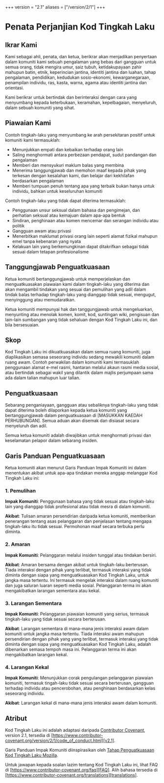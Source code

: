 +++
version = "2.1"
aliases = ["/version/2/1"]
+++

# Penata Perjanjian Kod Tingkah Laku 

## Ikrar Kami 

Kami sebagai ahli, penata, dan ketua, berikrar akan menjadikan penyertaan dalam komuniti kami sebuah pengalaman yang bebas dari gangguan untuk semua orang, tidak mengira umur, saiz tubuh, ketidakupayaan zahir mahupun batin, etnik, keperincian jantina, identiti jantina dan luahan, tahap pengalaman, pendidikan, kedudukan sosio-ekonomi, kewarganegaraan, penampilan individu, ras, kasta, warna, agama atau identiti jantina dan orientasi. 

Kami berikrar untuk bertindak dan berinteraksi dengan cara yang menyumbang kepada keterbukaan, keramahan, kepelbagaian, menyeluruh, dalam sebuah komuniti yang sihat.   

## Piawaian Kami 

Contoh tingkah-laku yang menyumbang ke arah persekitaran positif untuk komuniti kami termasuklah: 

* Menunjukkan empati dan kebaikan terhadap orang lain
* Saling menghormati antara perbezaan pendapat, sudut pandangan dan pengalaman
* Memberi dan mensyukuri maklum balas yang membina
* Menerima tanggungjawab dan memohon maaf kepada pihak yang terkesan dengan kesalahan kami, dan belajar dari kekhilafan berdasarkan pengalaman
* Memberi tumpuan penuh tentang apa yang terbaik bukan hanya untuk individu, bahkan untuk keseluruhan komuniti

Contoh tingkah-laku yang tidak dapat diterima termasuklah: 

* Penggunaan unsur seksual dalam bahasa dan pengimejan, dan perhatian seksual atau kemajuan dalam apa-apa bentuk
* Sindiran, penghinaan atau komen mencemar dan serangan individu atau politik 
* Gangguan awam atau privasi
* Menerbitkan maklumat privasi orang lain seperti alamat fizikal mahupun emel tanpa kebenaran yang nyata
* Kelakuan lain yang berkemungkinan dapat ditakrifkan sebagai tidak sesuai dalam tetapan profesionalisme 

## Tanggungjawab Penguatkuasaan 

Ketua komuniti bertanggungjawab untuk memperjelaskan dan menguatkuasakan piawaian kami dalam tingkah-laku yang diterima dan akan mengambil tindakan yang sesuai dan pemulihan yang adil dalam tindak balas terhadap tingkah-laku yang dianggap tidak sesuai, mengugut, menyinggung atau memudaratkan. 

Ketua komuniti mempunyai hak dan tanggungjawab untuk mengeluarkan, menyunting atau menolak komen, komit, kod, suntingan wiki, pengisuan dan lain-lain sumbangan yang tidak sehaluan dengan Kod Tingkah Laku ini, dan bila bersesuaian.  

## Skop 

Kod Tingkah Laku ini dikuatkuasakan dalam semua ruang komuniti, juga diaplikasikan semasa seseorang individu sedang mewakili komuniti dalam ruang awam. Contoh perwakilan dalam komuniti kami termasuklah penggunaan alamat e-mel rasmi, hantaran melalui akaun rasmi media sosial, atau bertindak sebagai wakil yang dilantik dalam majlis perjumpaan sama ada dalam talian mahupun luar talian. 

## Penguatkuasaan

Sebarang penganiayaan, gangguan atau sebaliknya tingkah-laku yang tidak dapat diterima boleh dilaporkan kepada ketua komuniti yang bertanggungjawab dalam penguatkuasaan di [MASUKKAN KAEDAH PERHUBUNGAN]. 
Semua aduan akan disemak dan disiasat secara menyeluruh dan adil. 

Semua ketua komuniti adalah diwajibkan untuk menghormati privasi dan keselamatan pelapor dalam sebarang insiden. 

## Garis Panduan Penguatkuasaan 

Ketua komuniti akan menurut Garis Panduan Impak Komuniti ini dalam menentukan akibat untuk apa-apa tindakan mereka anggap melanggar Kod Tingkah Laku ini: 

### 1. Pemulihan 

**Impak Komuniti**: Penggunaan bahasa yang tidak sesuai atau tingkah-laku lain yang dianggap tidak profesional atau tidak mesra di dalam komuniti.  

**Akibat**: Tulisan amaran persendirian daripada ketua komuniti, memberikan penerangan tentang asas pelanggaran dan penjelasan tentang mengapa tingkah-laku itu tidak sesuai. Permohonan maaf secara terbuka perlu diminta. 

### 2. Amaran 

**Impak Komuniti**: Pelanggaran melalui insiden tunggal atau tindakan bersiri. 

**Akibat**: Amaran bersama dengan akibat untuk tingkah-laku berterusan. Tiada interaksi dengan pihak yang terlibat, termasuk interaksi yang tidak diminta dengan siapa yang menguatkuasakan Kod Tingkah Laku, untuk jangka masa tertentu. Ini termasuk mengelak interaksi dalam ruang komuniti dan juga saluran luaran seperti media sosial. Pelanggaran terma ini akan mengakibatkan larangan sementara atau kekal.  

### 3. Larangan Sementara 

**Impak Komuniti**: Pelanggaran piawaian komuniti yang serius, termasuk tingkah-laku yang tidak sesuai secara berterusan. 

**Akibat**: Larangan sementara di mana-mana jenis interaksi awam dalam komuniti untuk jangka masa tertentu. Tiada interaksi awam mahupun persendirian dengan pihak yang yang terlibat, termasuk interaksi yang tidak diminta dengan siapa yang menguatkuasakan Kod Tingkah Laku, adalah dibenarkan semasa tempoh masa ini. Pelanggaran terma ini akan mengakibatkan larangan kekal. 

### 4. Larangan Kekal 

**Impak Komuniti**: Menunjukkan corak pengulangan pelanggaran piawaian komuniti, termasuk tingah-laku tidak sesuai secara berterusan, gangguan terhadap individu atau pencerobohan, atau penghinaan berdasarkan kelas seseorang individu.   

**Akibat**: Larangan kekal di mana-mana jenis interaksi awam dalam komuniti.

## Atribut 

Kod Tingkah Laku ini adalah adaptasi daripada [Contributor Covenant][homepage],
version 2.1, tersedia di 
[https://www.contributor-covenant.org/version/2/1/code_of_conduct.html][v2.1].

Garis Panduan Impak Komuniti diinspirasikan oleh 
[Tahap Penguatkuasaan Kod Tingkah Laku Mozilla][Mozilla CoC].

Untuk jawapan kepada soalan lazim tentang Kod Tingkah Laku ini, lihat FAQ di [https://www.contributor-covenant.org/faq][FAQ]. Alih bahasa tersedia di [https://www.contributor-covenant.org/translations][translations].

[homepage]: https://www.contributor-covenant.org
[v2.1]: https://www.contributor-covenant.org/version/2/1/code_of_conduct.html
[Mozilla CoC]: https://github.com/mozilla/diversity
[FAQ]: https://www.contributor-covenant.org/faq
[translations]: https://www.contributor-covenant.org/translations
